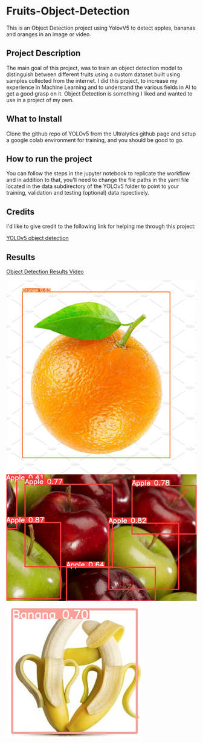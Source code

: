 # Fruits-Object-Detection
This is an Object Detection project using YolovV5 to detect apples, bananas and oranges in an image or video.

## Project Description
The main goal of this project, was to train an object detection model to distinguish between different fruits using a custom dataset built using samples collected from the internet. I did this project, to increase my experience in Machine Learning and to understand the various fields in AI to get a good grasp on it. Object Detection is something I liked and wanted to use in a project of my own.

## What to Install
Clone the github repo of YOLOv5 from the Ultralytics github page and setup a google colab environment for training, and you should be good to go.

## How to run the project
You can follow the steps in the jupyter notebook to replicate the workflow and in addition to that, you'll need to change the file paths in the yaml file located in the data subdirectory of the YOLOv5 folder to point to your training, validation and testing (optional) data rspectively. 

## Credits
I'd like to give credit to the following link for helping me through this project:

[YOLOv5 object detection](https://youtu.be/GRtgLlwxpc4)

## Results
[Object Detection Results Video](https://www.youtube.com/watch?v=inWlWBaetF8)

![Orange](orange_95.jpg)
![Apple](apple_84.jpg)
![Banana](banana_78.jpg)
